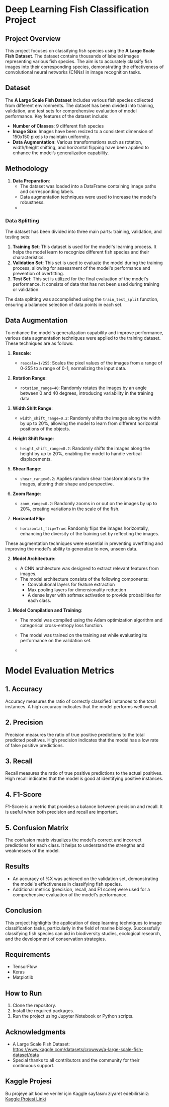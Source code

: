 
# Deep Learning Fish Classification Project

## Project Overview
This project focuses on classifying fish species using the **A Large Scale Fish Dataset**. The dataset contains thousands of labeled images representing various fish species. The aim is to accurately classify fish images into their corresponding species, demonstrating the effectiveness of convolutional neural networks (CNNs) in image recognition tasks.

## Dataset
The **A Large Scale Fish Dataset** includes various fish species collected from different environments. The dataset has been divided into training, validation, and test sets for comprehensive evaluation of model performance. Key features of the dataset include:
- **Number of Classes**: 9 different fish species
- **Image Size**: Images have been resized to a consistent dimension of 150x150 pixels to maintain uniformity.
- **Data Augmentation**: Various transformations such as rotation, width/height shifting, and horizontal flipping have been applied to enhance the model’s generalization capability.

## Methodology
1. **Data Preparation**:
   - The dataset was loaded into a DataFrame containing image paths and corresponding labels.
   - Data augmentation techniques were used to increase the model's robustness.
   - 
### Data Splitting
The dataset has been divided into three main parts: training, validation, and testing sets:

1. **Training Set**: This dataset is used for the model's learning process. It helps the model learn to recognize different fish species and their characteristics.
2. **Validation Set**: This set is used to evaluate the model during the training process, allowing for assessment of the model's performance and prevention of overfitting.
3. **Test Set**: This set is utilized for the final evaluation of the model's performance. It consists of data that has not been used during training or validation.

The data splitting was accomplished using the `train_test_split` function, ensuring a balanced selection of data points in each set.

## Data Augmentation

To enhance the model's generalization capability and improve performance, various data augmentation techniques were applied to the training dataset. These techniques are as follows:

1. **Rescale**: 
   - `rescale=1/255`: Scales the pixel values of the images from a range of 0-255 to a range of 0-1, normalizing the input data.

2. **Rotation Range**: 
   - `rotation_range=40`: Randomly rotates the images by an angle between 0 and 40 degrees, introducing variability in the training data.

3. **Width Shift Range**: 
   - `width_shift_range=0.2`: Randomly shifts the images along the width by up to 20%, allowing the model to learn from different horizontal positions of the objects.

4. **Height Shift Range**: 
   - `height_shift_range=0.2`: Randomly shifts the images along the height by up to 20%, enabling the model to handle vertical displacements.

5. **Shear Range**: 
   - `shear_range=0.2`: Applies random shear transformations to the images, altering their shape and perspective.

6. **Zoom Range**: 
   - `zoom_range=0.2`: Randomly zooms in or out on the images by up to 20%, creating variations in the scale of the fish.

7. **Horizontal Flip**: 
   - `horizontal_flip=True`: Randomly flips the images horizontally, enhancing the diversity of the training set by reflecting the images.

These augmentation techniques were essential in preventing overfitting and improving the model's ability to generalize to new, unseen data.

2. **Model Architecture**:
   - A CNN architecture was designed to extract relevant features from images.
   - The model architecture consists of the following components:
     - Convolutional layers for feature extraction
     - Max pooling layers for dimensionality reduction
     - A dense layer with softmax activation to provide probabilities for each class.

3. **Model Compilation and Training**:
   - The model was compiled using the Adam optimization algorithm and categorical cross-entropy loss function.
   - The model was trained on the training set while evaluating its performance on the validation set.
  
   - 
# Model Evaluation Metrics

## 1. Accuracy
Accuracy measures the ratio of correctly classified instances to the total instances. A high accuracy indicates that the model performs well overall.

## 2. Precision
Precision measures the ratio of true positive predictions to the total predicted positives. High precision indicates that the model has a low rate of false positive predictions.

## 3. Recall
Recall measures the ratio of true positive predictions to the actual positives. High recall indicates that the model is good at identifying positive instances.

## 4. F1-Score
F1-Score is a metric that provides a balance between precision and recall. It is useful when both precision and recall are important.

## 5. Confusion Matrix
The confusion matrix visualizes the model's correct and incorrect predictions for each class. It helps to understand the strengths and weaknesses of the model.

## Results
- An accuracy of %X was achieved on the validation set, demonstrating the model's effectiveness in classifying fish species.
- Additional metrics (precision, recall, and F1 score) were used for a comprehensive evaluation of the model's performance.

## Conclusion
This project highlights the application of deep learning techniques to image classification tasks, particularly in the field of marine biology. Successfully classifying fish species can aid in biodiversity studies, ecological research, and the development of conservation strategies.


## Requirements
- TensorFlow
- Keras
- Matplotlib


## How to Run
1. Clone the repository.
2. Install the required packages.
3. Run the project using Jupyter Notebook or Python scripts.

## Acknowledgments
- A Large Scale Fish Dataset:  https://www.kaggle.com/datasets/crowww/a-large-scale-fish-dataset/data 
- Special thanks to all contributors and the community for their continuous support.

## Kaggle Projesi
Bu projeye ait kod ve veriler için Kaggle sayfasını ziyaret edebilirsiniz: [Kaggle Projesi Linki](https://www.kaggle.com/code/zeynepkuri/notebook1f6)


